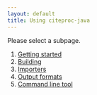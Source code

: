 ```yaml
---
layout: default
title: Using citeproc-java
---
```


Please select a subpage.

<ol>
<li><a href="{{ site.baseurl }}using/getting-started">Getting started</a></li>
<li><a href="{{ site.baseurl }}using/building">Building</a></li>
<li><a href="{{ site.baseurl }}using/importers">Importers</a></li>
<li><a href="{{ site.baseurl }}using/output-formats">Output formats</a></li>
<li><a href="{{ site.baseurl }}using/command-line-tool">Command line tool</a></li>
</ol>